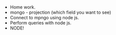 - Home work.
- mongo - projection (which field you want to see)
- Connect to mpngo using node js.
- Perform queries with node js.
- NODE!